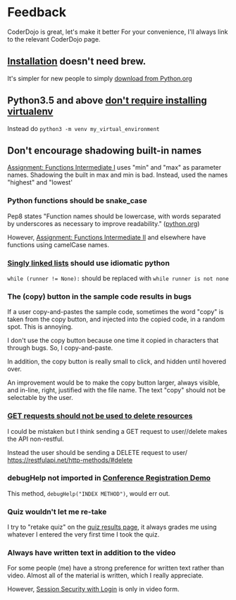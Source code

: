 # Feedback
CoderDojo is great, let's make it better
For your convenience, I'll always link to the relevant CoderDojo page.
## [Installation](http://learn.village88.com/m/19/177/1914) doesn't need brew.
It's simpler for new people to simply [download from Python.org](https://www.python.org/downloads/)
## Python3.5 and above [don't require installing virtualenv](http://learn.village88.com/m/19/177/1917)
Instead do `python3 -m venv my_virtual_environment`
## Don't encourage shadowing built-in names
[Assignment: Functions Intermediate I](http://learn.village88.com/m/19/178/1931) uses "min" and "max" as parameter 
names. Shadowing the built in max and min is bad. Instead, used the names "highest" and "lowest'

### Python functions should be snake_case
Pep8 states "Function names should be lowercase, with words separated by underscores as necessary to improve 
readability." ([python.org](https://www.python.org/dev/peps/pep-0008/#function-and-variable-names)) 

However, [Assignment: Functions Intermediate II](http://learn.village88.com/m/19/178/1932) and elsewhere have 
functions using camelCase names.

### [Singly linked lists](http://learn.village88.com/m/19/185/1957) should use idiomatic python
`while (runner != None):` should be replaced with `while runner is not none`

### The (copy) button in the sample code results in bugs
If a user copy-and-pastes the sample code, sometimes the word "copy" is taken from the copy button, and injected into
 the copied code, in a random spot. This is annoying. 
 
 I don't use the copy button because one time it copied in characters that through bugs. So, I copy-and-paste.
 
 In addition, the copy button is really small to click, and hidden until hovered over.
 
 An improvement would be to make the copy button larger, always visible, and in-line, right, justified with the file 
 name. The text "copy" should not be selectable by the user. 
 
 
 ### [GET requests should not be used to delete resources](http://learn.village88.com/m/19/183/2042)
 I could be mistaken but I think sending a GET request to user/<id>/delete makes the API non-restful.
 
 Instead the user should be sending a DELETE request to user/<id>
 https://restfulapi.net/http-methods/#delete
 
 
 ### debugHelp not imported in [Conference Registration Demo](http://learn.village88.com/m/19/183/2038)
This method, `debugHelp("INDEX METHOD")`, would err out.


### Quiz wouldn't let me re-take
I try to "retake quiz" on the [quiz results page](http://learn.village88.com/m/19/183/2036),
it always grades me using whatever I entered the very first time I took the quiz. 

### Always have written text in addition to the video
For some people (me) have a strong preference for written text rather than video.
Almost all of the material is written, which I really appreciate.

However, [Session Security with Login](http://learn.village88.com/m/19/183/2043) is only in video form.
 